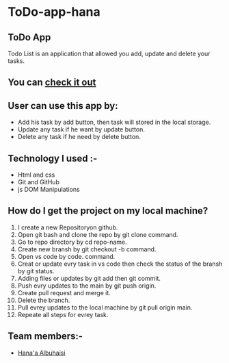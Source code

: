 # ToDo-app-hana
## ToDo App
Todo List is an application that allowed you add, update and delete your tasks.

## You can [check it out](https://gsg-cf05.github.io/ToDo-app-hana/)


## User can use this app by:

- Add his task by add button, then task will stored in the local storage.
- Update any task if he want by update button.
- Delete any task if he need by delete button.


## Technology I used :-
- Html and css
- Git and GitHub 
- js DOM Manipulations

## How do I get the project on my local machine? 
1. I create a new Repositoryon github.
2. Open git bash and clone the repo by git clone command.
3. Go to repo directory by cd repo-name.
4. Create new bransh by git checkout -b command.
5. Open vs code by code. command.
6. Creat or update evry task in vs code then check the status of the bransh by git status.
7. Adding files or updates by git add then git commit.
8. Push evry updates to the main by git push origin.
9. Create pull request and merge it. 
10. Delete the branch. 
11. Pull evrey updates to the local machine by git pull origin main. 
12. Repeate all steps for evrey task.

## Team members:-
- [Hana'a Albuhaisi](https://github.com/Hanahosam)
 
